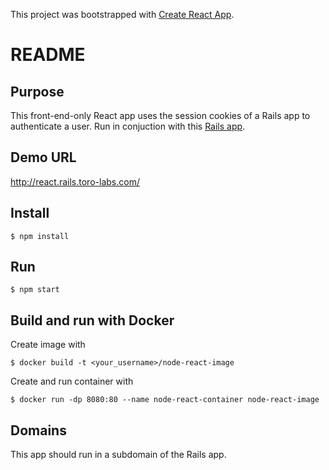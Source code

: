 This project was bootstrapped with [Create React App](https://github.com/facebook/create-react-app).

# README

## Purpose
This front-end-only React app uses the session cookies of a Rails app to authenticate a user. Run in conjuction with this [Rails app](https://github.com/jefreybulla/rails-auth-bcrypt).

## Demo URL
http://react.rails.toro-labs.com/

## Install
```
$ npm install
```

## Run 
```
$ npm start
```

## Build and run with Docker
Create image with
```
$ docker build -t <your_username>/node-react-image
```
Create and run container with 
```
$ docker run -dp 8080:80 --name node-react-container node-react-image
```

## Domains
This app should run in a subdomain of the Rails app. 
